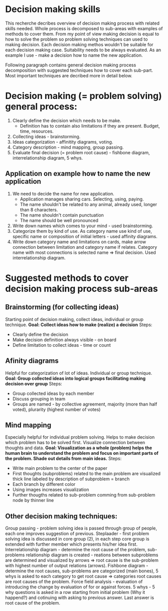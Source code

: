 # Decision making skills

This recherche decribes overview of decision making process with related skills needed. Whole process is decomposed to sub-areas with examples of methods to cover them.
From my point of view making decision is equal to how to solve the problem so problem solving techniques can used to making decision.
Each decision making methos wouldn't be suitable for each decision making case. Suitability needs to be always evaluated.
As an example I use - make a decision how to name the new application.

Following paragraph contains general decision making process decomposition with suggested techniques how to cover each sub-part. Most important techniques are decribed more in detail below.

# Decision making (= problem solving) general process:
1. Clearly define the decision which needs to be make.
   * Definition has to contain also limitations if they are present. Budget, time, resources.
2. Collecting ideas - brainstorming.
3. Ideas categorization - affinitity diagrams, voting.
4. Category description - mind mapping, group passing.
5. Evaluate final decision (= problem root cause) - fishbone diagram, interrelationship diagram, 5 whys.

## Application on example how to name the new application
1. We need to decide the name for new application.
    * Application manages sharing cars. Selecting, using, paying.
    * The name shouldn't be related to any animal, already used, longer than 8 characters.
    * The name shouldn't contain punctuation
    * The name should be well pronounced
2. Write down names which comes to your mind - used brainstorming.
3. Categorize them by kind of use. As category name use kind of use, specific name or composition of initial letters - used affinity diagrams.
4. Write down category name and limitations on cards, make arrow connection between limitation and category name if relates. Category name with most connections is selected name => final decision. Used interrelationship diagram.

# Suggested methods to cover decision making process sub-areas

## Brainstorming (for collecting ideas)
Starting point of decision making, collect ideas, individual or group technique.
**Goal: Collect ideas how to make (realize) a decision**
Steps:
* Clearly define the decision
* Make decision definition always visible - on board
* Define limitation to collect ideas - time or count

## Afinity diagrams
Helpful for categorization of lot of ideas. Individual or group technique.
**Goal: Group collected ideas into logical groups facilitating making decision over group**
Steps:
* Group collected ideas by each member
* Discuss grouping in team
* Groups are named - by collective agreement, majority (more than half voted), plurarity (highest number of votes)

## Mind mapping
Especially helpful for individual problem solving. Helps to make decision which problem has to be solved first. Visualize connection between thoughts and data.
**Goal: Visualization as a whole (problem) helps the human brain to understand the problem and focus on important parts of the problem. Shade out details from main ideas.**
Steps:
* Write main problem to the center of the paper
* First thoughts (subproblems) related to the main problem are visualized thick line labeled by description of subproblem = branch
* Each branch by different color
* Using images increases visualization
* Further thougths related to sub-problem comming from sub-problem node by thinner line

## Other decision making techniques:
Group passing - problem solving idea is passed through group of people, each one improves suggestion of previous.
Steplaader - first problem solving idea is discussed in core group (2), in each step core group is extended with further member which presents his/her idea first.
Interrelationship diagram - determine the root cause of the problem, sub-problems relationship diagram is created - reations between subproblems are determined and visualized by arrows => root cause is the sub-problem with highest number of output relations (arrows).
Fishbone diagram - determine the root causes, sub-problems are categorized (main bones), 5 whys is asked to each category to get root cause => categories root causes are root causes of the problem.
Force field analysis - evaluation of introducing the change by evaluation of for or against forces.
5 whys - 5 why questions is asked in a row starting from initial problem (Why it happend?) and cotinuing with asking to previous answer. Last answer is root cause of the problem.

